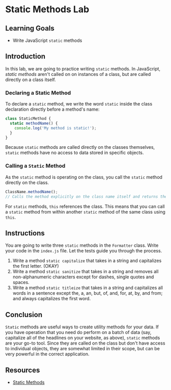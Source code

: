 # Static Methods Lab

## Learning Goals

- Write JavaScript `static` methods

## Introduction

In this lab, we are going to practice writing `static` methods. In JavaScript,
_static methods_ aren't called on on instances of a class, but are called
directly on a class itself.

### Declaring a Static Method

To declare a `static` method, we write the word `static` inside the class
declaration directly before a method's name:

```js
class StaticMethod {
  static methodName() {
    console.log('My method is static!');
  }
}
```

Because `static` methods are called directly on the classes themselves, `static`
methods have no access to data stored in specific objects.

### Calling a `Static` Method

As the `static` method is operating on the class, you call the `static` method
directly on the class.

```js
ClassName.methodName();
// Calls the method explicitly on the class name itself and returns the `static` value
```

For `static` methods, `this` references the class. This means that you can call
a `static` method from within another `static` method of the same class using
`this`.

## Instructions

You are going to write three `static` methods in the `Formatter` class. Write
your code in the `index.js` file. Let the tests guide you through the process.

1. Write a method `static capitalize` that takes in a string and capitalizes the
   first letter. (OKAY)
2. Write a method `static sanitize` that takes in a string and removes all
   non-alphanumeric characters except for dashes, single quotes and spaces.
3. Write a method `static titleize` that takes in a string and capitalizes all
   words in a sentence except the, a, an, but, of, and, for, at, by, and from;
   and always capitalizes the first word.

## Conclusion

`Static` methods are useful ways to create utility methods for your data. If you
have operation that you need do perform on a batch of data (say, capitalize all
of the headlines on your website, as above), `static` methods are your go-to
tool. Since they are called on the class but don't have access to individual
objects, they are somewhat limited in their scope, but can be very powerful in
the correct application.

## Resources

- [Static Methods](https://developer.mozilla.org/en-US/docs/Web/JavaScript/Reference/Classes#Static_methods)
